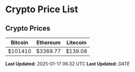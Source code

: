 # Crypto Price List

## Crypto Prices
| Bitcoin | Ethereum | Litecoin |
| ------- | -------- | -------- |
| $101410 | $3369.77 | $139.08 |
**Last Updated:** 2025-01-17 06:32 UTC
**Last Updated:** $DATE$

